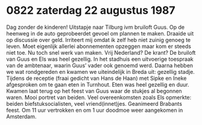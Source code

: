 # 0822 zaterdag 22 augustus 1987
Dag zonder de kinderen! Uitstapje naar Tilburg ivm bruiloft Guus. Op de heenweg in de auto geprobeerdet gevoel om plannen te maken. Draaide uit op discussie over geld. Irriteert mij omdat ik zelf heb niet zuinig genoeg te leven. Moet eigenlijk allerlei abonnementen opzeggen maar kom er steeds niet toe. Nu toch snel werk van maken. Vrij Nederland? De krant? De bruiloft van Guus en Els was heel gezellig. In het stadhuis een uitvoerige toespraak van de ambtenaar, waarin Guus’ vader ook genoemd werd. Daarna hebben we wat rondgereden en kwamen we uiteindelijk in Breda uit: gezellig stadje. Tijdens de receptie (fraai gedicht van Hans de Haan) met Sipke en Ineke afgesproken om te gaan eten in Turnhout. Eten was heel gezellig en duur. Kwamen laat terug op het feest van Guus waar de stukjes al begonnen waren. Mooi portret van beiden. Veel overeenkomsten zoals Els opmerkte: beiden biefstuksocialisten, veel vriend(innet)jes. Geanimeerd Brabants feest. Om 11 uur vertrokken en om 1 uur doodmoe weer aangekomen in Amsterdam.  